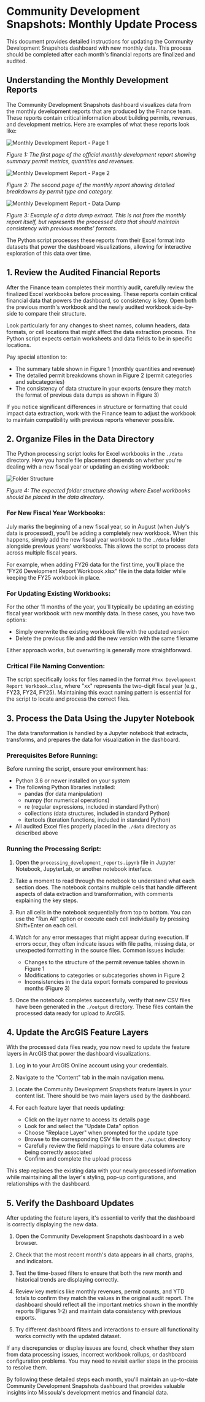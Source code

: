 # Community Development Snapshots: Monthly Update Process

This document provides detailed instructions for updating the Community Development Snapshots dashboard with new monthly data. This process should be completed after each month's financial reports are finalized and audited.

## Understanding the Monthly Development Reports

The Community Development Snapshots dashboard visualizes data from the monthly development reports that are produced by the Finance team. These reports contain critical information about building permits, revenues, and development metrics. Here are examples of what these reports look like:

![Monthly Development Report - Page 1](../resources/monthly_development_report_1.png)

*Figure 1: The first page of the official monthly development report showing summary permit metrics, quantities and revenues.*

![Monthly Development Report - Page 2](../resources/monthly_development_report_2.png)

*Figure 2: The second page of the monthly report showing detailed breakdowns by permit type and category.*

![Monthly Development Report - Data Dump](../resources/monthly_development_report_3.png)

*Figure 3: Example of a data dump extract. This is not from the monthly report itself, but represents the processed data that should maintain consistency with previous months' formats.*

The Python script processes these reports from their Excel format into datasets that power the dashboard visualizations, allowing for interactive exploration of this data over time.

## 1. Review the Audited Financial Reports

After the Finance team completes their monthly audit, carefully review the finalized Excel workbooks before processing. These reports contain critical financial data that powers the dashboard, so consistency is key. Open both the previous month's workbook and the newly audited workbook side-by-side to compare their structure.

Look particularly for any changes to sheet names, column headers, data formats, or cell locations that might affect the data extraction process. The Python script expects certain worksheets and data fields to be in specific locations. 

Pay special attention to:
- The summary table shown in Figure 1 (monthly quantities and revenue)
- The detailed permit breakdowns shown in Figure 2 (permit categories and subcategories)
- The consistency of data structure in your exports (ensure they match the format of previous data dumps as shown in Figure 3)

If you notice significant differences in structure or formatting that could impact data extraction, work with the Finance team to adjust the workbook to maintain compatibility with previous reports whenever possible.

## 2. Organize Files in the Data Directory

The Python processing script looks for Excel workbooks in the `./data` directory. How you handle file placement depends on whether you're dealing with a new fiscal year or updating an existing workbook:

![Folder Structure](../resources/structure_folders.png)

*Figure 4: The expected folder structure showing where Excel workbooks should be placed in the data directory.*

### For New Fiscal Year Workbooks:

July marks the beginning of a new fiscal year, so in August (when July's data is processed), you'll be adding a completely new workbook. When this happens, simply add the new fiscal year workbook to the `./data` folder alongside previous years' workbooks. This allows the script to process data across multiple fiscal years.

For example, when adding FY26 data for the first time, you'll place the "FY26 Development Report Workbook.xlsx" file in the data folder while keeping the FY25 workbook in place.

### For Updating Existing Workbooks:

For the other 11 months of the year, you'll typically be updating an existing fiscal year workbook with new monthly data. In these cases, you have two options:
- Simply overwrite the existing workbook file with the updated version
- Delete the previous file and add the new version with the same filename

Either approach works, but overwriting is generally more straightforward.

### Critical File Naming Convention:

The script specifically looks for files named in the format `FYxx Development Report Workbook.xlsx`, where "xx" represents the two-digit fiscal year (e.g., FY23, FY24, FY25). Maintaining this exact naming pattern is essential for the script to locate and process the correct files.

## 3. Process the Data Using the Jupyter Notebook

The data transformation is handled by a Jupyter notebook that extracts, transforms, and prepares the data for visualization in the dashboard.

### Prerequisites Before Running:

Before running the script, ensure your environment has:
- Python 3.6 or newer installed on your system
- The following Python libraries installed:
  - pandas (for data manipulation)
  - numpy (for numerical operations)
  - re (regular expressions, included in standard Python)
  - collections (data structures, included in standard Python)
  - itertools (iteration functions, included in standard Python)
- All audited Excel files properly placed in the `./data` directory as described above

### Running the Processing Script:

1. Open the `processing_development_reports.ipynb` file in Jupyter Notebook, JupyterLab, or another notebook interface.

2. Take a moment to read through the notebook to understand what each section does. The notebook contains multiple cells that handle different aspects of data extraction and transformation, with comments explaining the key steps.

3. Run all cells in the notebook sequentially from top to bottom. You can use the "Run All" option or execute each cell individually by pressing Shift+Enter on each cell.

4. Watch for any error messages that might appear during execution. If errors occur, they often indicate issues with file paths, missing data, or unexpected formatting in the source files. Common issues include:
   - Changes to the structure of the permit revenue tables shown in Figure 1
   - Modifications to categories or subcategories shown in Figure 2
   - Inconsistencies in the data export formats compared to previous months (Figure 3)

5. Once the notebook completes successfully, verify that new CSV files have been generated in the `./output` directory. These files contain the processed data ready for upload to ArcGIS.

## 4. Update the ArcGIS Feature Layers

With the processed data files ready, you now need to update the feature layers in ArcGIS that power the dashboard visualizations.

1. Log in to your ArcGIS Online account using your credentials.

2. Navigate to the "Content" tab in the main navigation menu.

3. Locate the Community Development Snapshots feature layers in your content list. There should be two main layers used by the dashboard.

4. For each feature layer that needs updating:
   - Click on the layer name to access its details page
   - Look for and select the "Update Data" option
   - Choose "Replace Layer" when prompted for the update type
   - Browse to the corresponding CSV file from the `./output` directory
   - Carefully review the field mappings to ensure data columns are being correctly associated
   - Confirm and complete the upload process

This step replaces the existing data with your newly processed information while maintaining all the layer's styling, pop-up configurations, and relationships with the dashboard.

## 5. Verify the Dashboard Updates

After updating the feature layers, it's essential to verify that the dashboard is correctly displaying the new data.

1. Open the Community Development Snapshots dashboard in a web browser.

2. Check that the most recent month's data appears in all charts, graphs, and indicators.

3. Test the time-based filters to ensure that both the new month and historical trends are displaying correctly.

4. Review key metrics like monthly revenues, permit counts, and YTD totals to confirm they match the values in the original audit report. The dashboard should reflect all the important metrics shown in the monthly reports (Figures 1-2) and maintain data consistency with previous exports.

5. Try different dashboard filters and interactions to ensure all functionality works correctly with the updated dataset.

If any discrepancies or display issues are found, check whether they stem from data processing issues, incorrect workbook rollups, or dashboard configuration problems. You may need to revisit earlier steps in the process to resolve them.

By following these detailed steps each month, you'll maintain an up-to-date Community Development Snapshots dashboard that provides valuable insights into Missoula's development metrics and financial data.